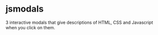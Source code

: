 # jsmodals
3 interactive modals that give descriptions of HTML, CSS and Javascript when you click on them.
